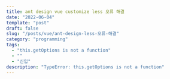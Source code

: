 ```yaml
---
title: ant design vue customize less 오류 해결
date: "2022-06-04"
template: "post"
draft: false
slug: "/posts/vue/ant-design-less-오류-해결"
category: "programming"
tags:
  - "this.getOptions is not a function"
  - ""
  - "신입"
description: "TypeError: this.getOptions is not a function"
---
```

